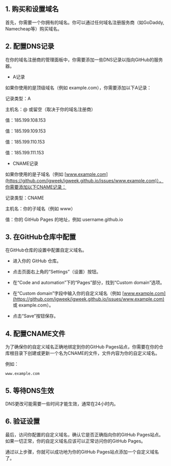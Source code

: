 ## 1. 购买和设置域名

首先，你需要一个你拥有的域名。你可以通过任何域名注册服务商（如GoDaddy, Namecheap等）购买域名。

## 2. 配置DNS记录

在你的域名注册商的管理面板中，你需要添加一些DNS记录以指向GitHub的服务器。

- A记录

如果你使用的是顶级域名（例如 example.com），你需要添加以下A记录：

记录类型：A

主机名：@ 或留空（取决于你的域名注册商）

值：185.199.108.153

值：185.199.109.153

值：185.199.110.153

值：185.199.111.153

- CNAME记录

如果你使用的是子域名（例如 [www.example.com](https://github.com/igweek/igweek.github.io/issues/www.example.com)），你需要添加以下CNAME记录：

记录类型：CNAME

主机名：你的子域名（例如 www）

值：你的 GitHub Pages 的地址，例如 username.github.io

## 3. 在GitHub仓库中配置

在GitHub仓库的设置中配置自定义域名。

- 进入你的 GitHub 仓库。

- 点击页面右上角的“Settings”（设置）按钮。

- 在“Code and automation”下的“Pages”部分，找到“Custom domain”选项。

- 在“Custom domain”字段中输入你的自定义域名（例如 [www.example.com](https://github.com/igweek/igweek.github.io/issues/www.example.com) 或 example.com）。

- 点击“Save”按钮保存。

## 4. 配置CNAME文件

为了确保你的自定义域名正确地绑定到你的GitHub Pages站点，你需要在你的仓库根目录下创建或更新一个名为CNAME的文件，文件内容为你的自定义域名。

例如：

`www.example.com`

## 5. 等待DNS生效

DNS更改可能需要一些时间才能生效，通常在24小时内。

## 6. 验证设置

最后，访问你配置的自定义域名，确认它是否正确指向你的GitHub Pages站点。如果一切正常，你的自定义域名应该可以正常访问你的GitHub Pages。

通过以上步骤，你就可以成功地为你的GitHub Pages站点添加一个自定义域名了。